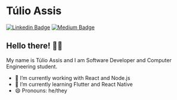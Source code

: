 # Túlio Assis

[![Linkedin Badge](https://img.shields.io/badge/-LinkedIn-blue?style=flat&logo=LinkedIn&logoColor=white)](https://www.linkedin.com/in/tuliooassis)
[![Medium Badge](https://img.shields.io/badge/-Medium-000?style=flat&logo=Medium&logoColor=white)](https://medium.com/@tuliooassis)

## Hello there! ✌🏻

My name is Túlio Assis and I am Software Developer and Computer Engineering student.

- 🔭 I’m currently working with React and Node.js
- 🌱 I’m currently learning Flutter and React Native
- 😄 Pronouns: he/they

<!--
**tuliooassis/tuliooassis** is a ✨ _special_ ✨ repository because its `README.md` (this file) appears on your GitHub profile.

Here are some ideas to get you started:

- 🔭 I’m currently working on ...
- 🌱 I’m currently learning ...
- 👯 I’m looking to collaborate on ...
- 🤔 I’m looking for help with ...
- 💬 Ask me about ...
- 📫 How to reach me: ...
- 😄 Pronouns: ...
- ⚡ Fun fact: ...
-->
